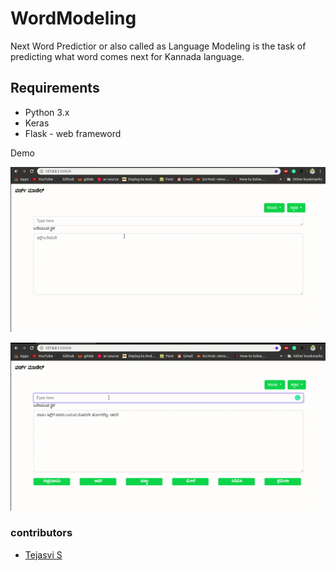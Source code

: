 <p align="center">
  <h1>WordModeling</h1>
</p>


Next Word Predictior or also called as Language Modeling is the task of
predicting what word comes next for Kannada language.

## Requirements
* Python 3.x
* Keras
* Flask - web frameword


Demo

![github](gif/project_main.gif)

![github](gif/project_features.gif)


### contributors

* [Tejasvi S](https://github.com/kushtej)
